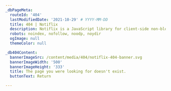 ```yaml
---
_dbPageMeta:
  routeId: '404'
  lastModifiedDate: '2021-10-29' # YYYY-MM-DD
  title: 404 | Notiflix
  description: Notiflix is a JavaScript library for client-side non-blocking notifications, popup boxes, loading indicators, and more that makes your web projects much better.
  robots: noindex, nofollow, noodp, noydir
  ogImage: null
  themeColor: null

_db404Content:
  bannerImageSrc: /content/media/404/notiflix-404-banner.svg
  bannerImageWidth: '500'
  bannerImageHeight: '333'
  title: The page you were looking for doesn't exist.
  buttonText: Return

---
```

